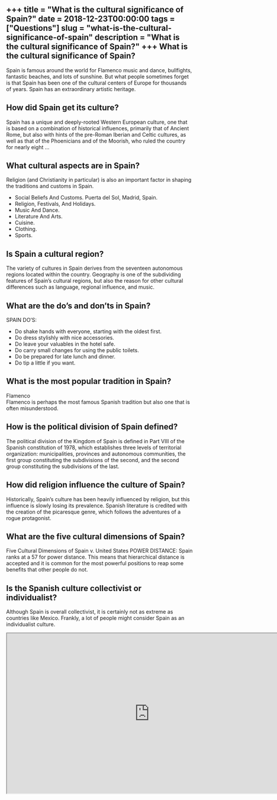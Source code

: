 +++
title = "What is the cultural significance of Spain?"
date = 2018-12-23T00:00:00
tags = ["Questions"]
slug = "what-is-the-cultural-significance-of-spain"
description = "What is the cultural significance of Spain?"
+++
What is the cultural significance of Spain?
-------------------------------------------

Spain is famous around the world for Flamenco music and dance, bullfights, fantastic beaches, and lots of sunshine. But what people sometimes forget is that Spain has been one of the cultural centers of Europe for thousands of years. Spain has an extraordinary artistic heritage.

How did Spain get its culture?
------------------------------

Spain has a unique and deeply-rooted Western European culture, one that is based on a combination of historical influences, primarily that of Ancient Rome, but also with hints of the pre-Roman Iberian and Celtic cultures, as well as that of the Phoenicians and of the Moorish, who ruled the country for nearly eight …

What cultural aspects are in Spain?
-----------------------------------

Religion (and Christianity in particular) is also an important factor in shaping the traditions and customs in Spain.

- Social Beliefs And Customs. Puerta del Sol, Madrid, Spain.
- Religion, Festivals, And Holidays.
- Music And Dance.
- Literature And Arts.
- Cuisine.
- Clothing.
- Sports.

Is Spain a cultural region?
---------------------------

The variety of cultures in Spain derives from the seventeen autonomous regions located within the country. Geography is one of the subdividing features of Spain’s cultural regions, but also the reason for other cultural differences such as language, regional influence, and music.

What are the do’s and don’ts in Spain?
--------------------------------------

SPAIN DO’S:

- Do shake hands with everyone, starting with the oldest first.
- Do dress stylishly with nice accessories.
- Do leave your valuables in the hotel safe.
- Do carry small changes for using the public toilets.
- Do be prepared for late lunch and dinner.
- Do tip a little if you want.

What is the most popular tradition in Spain?
--------------------------------------------

Flamenco  
Flamenco is perhaps the most famous Spanish tradition but also one that is often misunderstood.

How is the political division of Spain defined?
-----------------------------------------------

The political division of the Kingdom of Spain is defined in Part VIII of the Spanish constitution of 1978, which establishes three levels of territorial organization: municipalities, provinces and autonomous communities, the first group constituting the subdivisions of the second, and the second group constituting the subdivisions of the last.

How did religion influence the culture of Spain?
------------------------------------------------

Historically, Spain’s culture has been heavily influenced by religion, but this influence is slowly losing its prevalence. Spanish literature is credited with the creation of the picaresque genre, which follows the adventures of a rogue protagonist.

What are the five cultural dimensions of Spain?
-----------------------------------------------

Five Cultural Dimensions of Spain v. United States POWER DISTANCE: Spain ranks at a 57 for power distance. This means that hierarchical distance is accepted and it is common for the most powerful positions to reap some benefits that other people do not.

Is the Spanish culture collectivist or individualist?
-----------------------------------------------------

Although Spain is overall collectivist, it is certainly not as extreme as countries like Mexico. Frankly, a lot of people might consider Spain as an individualist culture.

<iframe allow="accelerometer; autoplay; clipboard-write; encrypted-media; gyroscope; picture-in-picture" allowfullscreen="" class="__youtube_prefs__  epyt-is-override  no-lazyload" data-no-lazy="1" data-origheight="433" data-origwidth="770" data-skipgform_ajax_framebjll="" height="433" id="_ytid_91473" loading="lazy" src="https://www.youtube.com/embed/-KDwJK0pLNc?enablejsapi=1&autoplay=0&cc_load_policy=0&cc_lang_pref=&iv_load_policy=1&loop=0&modestbranding=0&rel=1&fs=1&playsinline=0&autohide=2&theme=dark&color=red&controls=1&" title="YouTube player" width="770"></iframe>